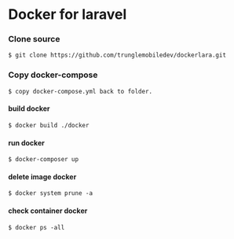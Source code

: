 # Docker for laravel

### Clone source
```
$ git clone https://github.com/trunglemobiledev/dockerlara.git
```

### Copy docker-compose
```
$ copy docker-compose.yml back to folder.
```

#### build docker
```
$ docker build ./docker
```
#### run docker
```
$ docker-composer up
```

#### delete image docker
```
$ docker system prune -a
```

#### check container docker
```
$ docker ps -all
```
